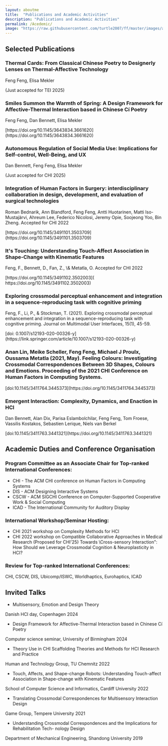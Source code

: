```yaml
---
layout: aboutme
title:  "Publications and Academic Activities"
description: "Publications and Academic Activities"
permalink: /Acedemic/
image: "https://raw.githubusercontent.com/turtle2007/ff/master/images/aboutme/4pub.jpg"
---
```


## Selected Publications

<h3>Thermal Cards: From Classical Chinese Poetry to Designerly Lenses
on Thermal-Affective Technology</h3>
<p>Feng Feng, Elisa Mekler</p>
(Just accepted for TEI 2025)
<!-- [https://doi.org/](https://doi.org/) -->

<h3>Smiles Summon the Warmth of Spring: A Design Framework for Affective-Thermal Interaction
based in Chinese Cí Poetry</h3>
<p>Feng Feng, Dan Bennett, Elisa Mekler</p>
[https://doi.org/10.1145/3643834.3661620](https://doi.org/10.1145/3643834.3661620)

<h3>Autonomous Regulation of Social Media Use: Implications for Self-control, Well-Being, and UX</h3>
<p>Dan Bennett, Feng Feng, Elisa Mekler</p>
(Just accepted for CHI 2025)
<!-- [https://doi.org/](https://doi.org/) -->

<h3> Integration of Human Factors in Surgery: interdisciplinary collaboration in design, development, and evaluation of surgical technologies </h3>
<p>Roman Bednarik, Ann Blandford, Feng Feng, Antti Huotarinen, Matti Iso-Mustajärvi, Ahreum Lee, Federico Nicolosi, Jeremy Opie, Soojeong Yoo, Bin Zheng. Accepted for CHI 2022</p>
[https://doi.org/10.1145/3491101.3503709](https://doi.org/10.1145/3491101.3503709)


<h3> It's Touching: Understanding Touch-Affect Association in Shape-Change with Kinematic Features </h3>
<p>Feng, F., Bennett, D., Fan, Z., \& Metatla, O. Accepted for CHI 2022</p>
[https://doi.org/10.1145/3491102.3502003]( https://doi.org/10.1145/3491102.3502003)

<h3> Exploring crossmodal perceptual enhancement and integration in a sequence-reproducing task with cognitive priming </h3>
<p>Feng, F., Li, P., & Stockman, T. (2021). Exploring crossmodal perceptual enhancement and integration in a sequence-reproducing task with cognitive priming. Journal on Multimodal User Interfaces, 15(1), 45-59. </p>
[doi: 0.1007/s12193-020-00326-y](https://link.springer.com/article/10.1007/s12193-020-00326-y)

<!-- <h3> [J2] Can rhythm be touched? An evaluation of rhythmic sketch performance with augmented multimodal feedback </h3>
(Under review: Applied Ergonomics) -->

<!-- <h3> [J3] Concurrent crossmodal feedback assist target-searching: displaying distance information through visual, auditory and haptic modalities  </h3>
(Pipeline: International journal of human computer studies)) -->

<h3> Anan Lin, Meike Scheller, Feng Feng, Michael J Proulx, Oussama Metatla (2021, May). Feeling Colours: Investigating Crossmodal Correspondences Between 3D Shapes, Colours and Emotions. Proceeding of the 2021 CHI Conference on Human Factors in Computing Systems.</h3>
[doi:10.1145/3411764.3445373](https://doi.org/10.1145/3411764.3445373)

<h3> Emergent Interaction: Complexity, Dynamics, and Enaction in HCI</h3>
<p>Dan Bennett, Alan Dix, Parisa Eslambolchilar, Feng Feng, Tom Froese, Vassilis Kostakos, Sebastien Lerique, Niels van Berkel</p>
[doi:10.1145/3411763.3441321](https://doi.org/10.1145/3411763.3441321)


<!-- <h3> Feng, F., & Stockman, T. (2019, April). Augmented Visuotactile Feedback Support Sensorimotor Synchronization Skill for Rehabilitation. In Extended Abstracts of the 2019 CHI Conference on Human Factors in Computing Systems (p. LBW2120). ACM.</h3>
[doi: 10.1145/3290607.3312812](https://dl.acm.org/doi/abs/10.1145/3290607.3312812?casa_token=GYRNBPAGaQwAAAAA:MPyvmtpy8VYLszkbwQO0yyZFnXA_tJOIfkEISYs_3ryK2g5A1V_X8I_JpJo9MCPr2H7LHNPgjuhiog)

<h3> Feng, F., & Stockman, T. (2017, November). An investigation of dynamic crossmodal instantiation in TUIs. In Proceedings of the 19th ACM International Conference on Multimodal Interaction (pp. 82-90). ACM.</h3>
[doi: 10.1145/3136755.3136782](https://dl.acm.org/doi/abs/10.1145/3136755.3136782?casa_token=ErTQ6vnHeqUAAAAA:eqnVw2efqFoX6UA5Wf73iGn-TkGtXD9Wlsr45LNCP1XHjjvtyufJBTCVWKrRbVaxmRLqSitKhTDcBQ) 

<h3> Feng, F., Stockman, T., Bryan-Kinns, N., & AI-Thani, D. (2015, September). An investigation into the comprehension of map information presented in audio. In Proceedings of the XVI International Conference on Human Computer Interaction (p. 29). ACM.</h3>
[doi: 10.1145/2829875.2829896](https://dl.acm.org/doi/abs/10.1145/2829875.2829896?casa_token=Eq2v0eG-AdMAAAAA:0Gnc4MFT5W2l1VFQIxb-5wemeC-6oPBwHPpnRQwu3o0bq7BnOsPrhZFjfcTIc0Oud7lD5h2oRTyBYQ) -->

## Academic Duties and Conference Organisation
### Program Committee as an Associate Chair for Top-ranked International Conferences:
- CHI - The ACM CHI conference on Human Factors in Computing Systems
- DIS - ACM Designing Interactive Systems
- CSCW - ACM SIGCHI Conference on Computer-Supported Cooperative Work & Social Computing
- ICAD - The International Community for Auditory Display

### International Workshop/Seminar Hosting:
- CHI 2021 workshop on Complexity Methods for HCI
- CHI 2022 workshop on Compatible Collaborative Approaches in Medical Research
(Proposed for CHI'25) Towards \Cross-sensory Interaction": How Should we Leverage Crossmodal
Cognition & Neuroplasticity in HCI?

### Review for Top-ranked International Conferences:
CHI, CSCW, DIS, Ubicomp/ISWC, Worldhaptics, Eurohaptics, ICAD

## Invited Talks
- Multisensory, Emotion and Design Theory

Danish HCI day, Copenhagen 2024
- Design Framework for Affective-Thermal Interaction based in Chinese Cí Poetry

Computer science seminar, University of Birmingham 2024
- Theory Use in CHI Scaffolding Theories and Methods for HCI Research and Practice

Human and Technology Group, TU Chemnitz 2022
- Touch, Affects, and Shape-change Robots: Understanding Touch-affect Association in
Shape-change with Kinematic Features

School of Computer Science and Informatics, Cardiff University 2022
- Translating Crossmodal Correspondences for Multisensory Interaction Design

Game Group, Tempere University 2021
- Understanding Crossmodal Correspondences and the Implications for Rehabilitation Tech-
nology Design

Department of Mechanical Engineering, Shandong University 2019

<!-- <a href="#" class="btn btn-default">Back to top</a> -->
